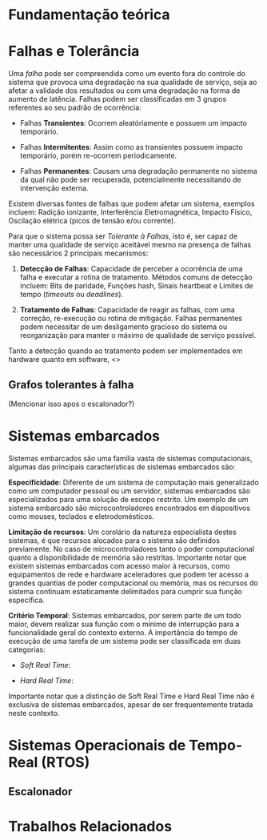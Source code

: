 # Fundamentação teórica

# Falhas e Tolerância

Uma *falha* pode ser compreendida como um evento fora do controle do sistema que provoca uma degradação
na sua qualidade de serviço, seja ao afetar a validade dos resultados ou com uma degradação na forma 
de aumento de latência. Falhas podem ser classificadas em 3 grupos referentes ao seu padrão de ocorrência:

- Falhas **Transientes**: Ocorrem aleatóriamente e possuem um impacto temporário.

- Falhas **Intermitentes**: Assim como as transientes possuem impacto temporário, porém re-ocorrem periodicamente.

- Falhas **Permanentes**: Causam uma degradação permanente no sistema da qual não pode ser recuperada, potencialmente necessitando de intervenção externa.

Existem diversas fontes de falhas que podem afetar um sistema, exemplos incluem: Radição ionizante, 
Interferência Eletromagnética, Impacto Físico, Oscilação elétrica (picos de tensão e/ou corrente).

Para que o sistema possa ser *Tolerante à Falhas*, isto é, ser capaz de manter uma qualidade de serviço
aceitável mesmo na presença de falhas são necessários 2 principais mecanismos:

1. **Detecção de Falhas**: Capacidade de perceber a ocorrência de uma falha e executar a rotina de 
  tratamento. Métodos comuns de detecção incluem: Bits de paridade, Funções hash, Sinais heartbeat e 
  Limites de tempo (*timeouts* ou *deadlines*).
 
2. **Tratamento de Falhas**: Capacidade de reagir as falhas, com uma correção, re-execução ou rotina de
  mitigação. Falhas permanentes podem necessitar de um desligamento gracioso do sistema ou reorganização
  para manter o máximo de qualidade de serviço possível.

Tanto a detecção quando ao tratamento podem ser implementados em hardware quanto em software,
<<ELABORAR MAIS AQUI>>


## Grafos tolerantes à falha
(Mencionar isso apos o escalonador?)

# Sistemas embarcados

Sistemas embarcados são uma família vasta de sistemas computacionais, algumas das principais 
características de sistemas embarcados são:

**Especificidade**:
Diferente de um sistema de computação mais generalizado como um computador 
pessoal ou um servidor, sistemas embarcados são especializados para uma solução de escopo restrito. 
Um exemplo de um sistema embarcado são microcontroladores encontrados em dispositivos como mouses, 
teclados e eletrodomésticos.

**Limitação de recursos**:
Um corolário da natureza especialista destes sistemas, é que recursos alocados para o sistema são 
definidos previamente. No caso de microcontroladores tanto o poder computacional quanto a 
disponibilidade de memória são restritas. Importante notar que existem sistemas embarcados com 
acesso maior à recursos, como equipamentos de rede e hardware aceleradores que podem ter acesso a 
grandes quantias de poder computacional ou memória, mas os recursos do sistema continuam 
estaticamente delimitados para cumprir sua função específica.

**Critério Temporal**:
Sistemas embarcados, por serem parte de um todo maior, devem realizar sua função com o mínimo de 
interrupção para a funcionalidade geral do contexto externo. A importância do tempo de execução de 
uma tarefa de um sistema pode ser classificada em duas categorias:

- *Soft Real Time*:

- *Hard Real Time*:

Importante notar que a distinção de Soft Real Time e Hard Real Time não é exclusiva de sistemas 
embarcados, apesar de ser frequentemente tratada neste contexto.



# Sistemas Operacionais de Tempo-Real (RTOS)

## Escalonador


# Trabalhos Relacionados

